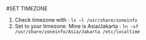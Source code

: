 #SET TIMEZONE
1.	Check timezone with : `ls –l /usr/share/zoneinfo`
2.	Set to your timezone. Mine is Asia/Jakarta : `ln –sf /usr/share/zoneinfo/Asia/Jakarta /etc/localtime`
